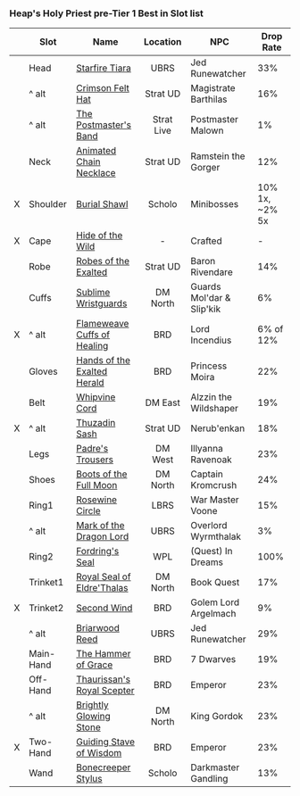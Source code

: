 ### Heap's Holy Priest pre-Tier 1 Best in Slot list

|      | Slot      | Name                                                         |  Location  | NPC                       | Drop Rate      |
| ---- | --------- | ------------------------------------------------------------ | :--------: | ------------------------- | -------------- |
|      | Head      | [Starfire Tiara](https://classic.wowhead.com/item=12604/starfire-tiara) |    UBRS    | Jed Runewatcher           | 33%            |
|      | ^ alt     | [Crimson Felt Hat](https://classic.wowhead.com/item=18727/crimson-felt-hat) |  Strat UD  | Magistrate Barthilas      | 16%            |
|      | ^ alt     | [The Postmaster's Band](https://classic.wowhead.com/item=13390/the-postmasters-band) | Strat Live | Postmaster Malown         | 1%             |
|      | Neck      | [Animated Chain Necklace](https://classic.wowhead.com/item=18723/animated-chain-necklace) |  Strat UD  | Ramstein the Gorger       | 12%            |
| X    | Shoulder  | [Burial Shawl](https://classic.wowhead.com/item=18681/burial-shawl) |   Scholo   | Minibosses                | 10% 1x, ~2% 5x |
| X    | Cape      | [Hide of the Wild](https://classic.wowhead.com/item=18510/hide-of-the-wild) |     -      | Crafted                   | -              |
|      | Robe      | [Robes of the Exalted](https://classic.wowhead.com/item=13346/robes-of-the-exalted) |  Strat UD  | Baron Rivendare           | 14%            |
|      | Cuffs     | [Sublime Wristguards](https://classic.wowhead.com/item=18497/sublime-wristguards) |  DM North  | Guards Mol'dar & Slip'kik | 6%             |
| X    | ^ alt     | [Flameweave Cuffs of Healing](https://classic.wowhead.com/item=11766/flameweave-cuffs) |    BRD     | Lord Incendius            | 6% of 12%      |
|      | Gloves    | [Hands of the Exalted Herald](https://classic.wowhead.com/item=12554/hands-of-the-exalted-herald) |    BRD     | Princess Moira            | 22%            |
|      | Belt      | [Whipvine Cord](https://classic.wowhead.com/item=18327/whipvine-cord) |  DM East   | Alzzin the Wildshaper     | 19%            |
| X    | ^ alt     | [Thuzadin Sash](https://classic.wowhead.com/item=18740/thuzadin-sash) |  Strat UD  | Nerub'enkan               | 18%            |
|      | Legs      | [Padre's Trousers](https://classic.wowhead.com/item=18386/padres-trousers) |  DM West   | Illyanna Ravenoak         | 23%            |
|      | Shoes     | [Boots of the Full Moon](https://classic.wowhead.com/item=18507/boots-of-the-full-moon) |  DM North  | Captain Kromcrush         | 24%            |
|      | Ring1     | [Rosewine Circle](https://classic.wowhead.com/item=13178/rosewine-circle) |    LBRS    | War Master Voone          | 15%            |
|      | ^ alt     | [Mark of the Dragon Lord](https://classic.wowhead.com/item=13143/mark-of-the-dragon-lord) |    UBRS    | Overlord Wyrmthalak       | 3%             |
|      | Ring2     | [Fordring's Seal](https://classic.wowhead.com/item=16058/fordrings-seal) |    WPL     | (Quest) In Dreams         | 100%           |
|      | Trinket1  | [Royal Seal of Eldre'Thalas](https://classic.wowhead.com/item=18469/royal-seal-of-eldrethalas) |  DM North  | Book Quest                | 17%            |
| X    | Trinket2  | [Second Wind](https://classic.wowhead.com/item=11819/second-wind) |    BRD     | Golem Lord Argelmach      | 9%             |
|      | ^ alt     | [Briarwood Reed](https://classic.wowhead.com/item=12930/briarwood-reed) |    UBRS    | Jed Runewatcher           | 29%            |
|      | Main-Hand | [The Hammer of Grace](https://classic.wowhead.com/item=11923/the-hammer-of-grace) |    BRD     | 7 Dwarves                 | 19%            |
|      | Off-Hand  | [Thaurissan's Royal Scepter](https://classic.wowhead.com/item=11928/thaurissans-royal-scepter) |    BRD     | Emperor                   | 23%            |
|      | ^ alt     | [Brightly Glowing Stone](https://classic.wowhead.com/item=18523/brightly-glowing-stone)                                       |  DM North  | King Gordok               | 23%            |
| X    | Two-Hand  | [Guiding Stave of Wisdom](https://classic.wowhead.com/item=11932/guiding-stave-of-wisdom) |    BRD     | Emperor                   | 23%            |
|      | Wand      | [Bonecreeper Stylus](https://classic.wowhead.com/item=13938/bonecreeper-stylus) |   Scholo   | Darkmaster Gandling       | 13%            |

